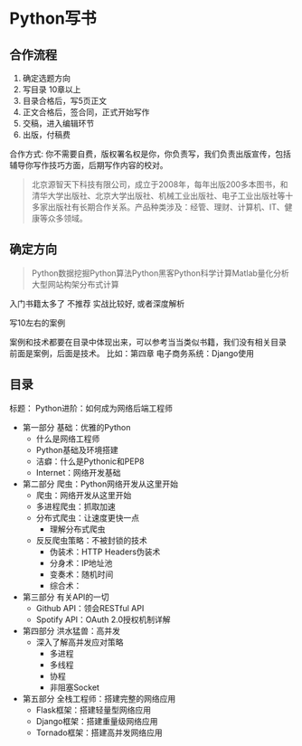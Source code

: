 # Python写书

## 合作流程

1. 确定选题方向
2. 写目录  10章以上
3. 目录合格后，写5页正文
4. 正文合格后，签合同，正式开始写作
5. 交稿，进入编辑环节
6. 出版，付稿费

合作方式: 你不需要自费，版权署名权是你，你负责写，我们负责出版宣传，包括辅导你写作技巧方面，后期写作内容的校对。

> 北京源智天下科技有限公司，成立于2008年，每年出版200多本图书，和清华大学出版社、北京大学出版社、机械工业出版社、电子工业出版社等十多家出版社有长期合作关系。产品种类涉及：经管、理财、计算机、IT、健康等众多领域。

## 确定方向

> Python数据挖掘Python算法Python黑客Python科学计算Matlab量化分析大型网站构架分布式计算

入门书籍太多了 不推荐 实战比较好, 或者深度解析

写10左右的案例

案例和技术都要在目录中体现出来，可以参考当当类似书籍，我们没有相关目录
前面是案例，后面是技术。
比如：第四章 电子商务系统：Django使用



## 目录

标题： Python进阶：如何成为网络后端工程师
- 第一部分 基础：优雅的Python
    - 什么是网络工程师
    - Python基础及环境搭建
    - 洁癖：什么是Pythonic和PEP8
    - Internet：网络开发基础
- 第二部分 爬虫：Python网络开发从这里开始
    - 爬虫：网络开发从这里开始
    - 多进程爬虫：抓取加速
    - 分布式爬虫：让速度更快一点
        - 理解分布式爬虫
    - 反反爬虫策略：不被封锁的技术
        - 伪装术：HTTP Headers伪装术
        - 分身术：IP地址池
        - 变奏术：随机时间
        - 综合术：
- 第三部分 有关API的一切
    - Github API：领会RESTful API
    - Spotify API：OAuth 2.0授权机制详解
- 第四部分 洪水猛兽：高并发
    - 深入了解高并发应对策略
        - 多进程
        - 多线程
        - 协程
        - 非阻塞Socket
- 第五部分 全栈工程师：搭建完整的网络应用
    - Flask框架：搭建轻量型网络应用
    - Django框架：搭建重量级网络应用
    - Tornado框架：搭建高并发网络应用